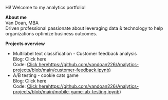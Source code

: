 Hi! Welcome to my analytics portfolio!

**About me** <br>
	Van Doan, MBA <br>
	Driven professional passionate about leveraging data & technology to help organizations optimize business outcomes.

**Projects overview**
- Multilabel text classification - Customer feedback analysis <br>
  Blog: Click here <br>
	Code: [Click here](https://github.com/vandoan226/Analytics-projects/blob/main/customer-feedback.ipynb)https://github.com/vandoan226/Analytics-projects/blob/main/customer-feedback.ipynb) <br>
- A/B testing - cookie cats game <br>
  Blog: Click here <br>
  Code: [Click here](https://github.com/vandoan226/Analytics-projects/blob/main/mobile-game-ab-testing.ipynb)https://github.com/vandoan226/Analytics-projects/blob/main/mobile-game-ab-testing.ipynb) <br>
